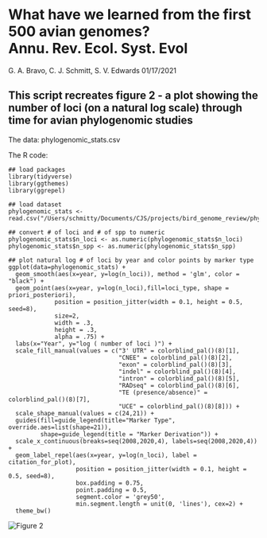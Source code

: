 # What have we learned from the first 500 avian genomes? <br /> Annu. Rev. Ecol. Syst. Evol

G. A. Bravo, C. J. Schmitt, S. V. Edwards 
01/17/2021

## This script recreates figure 2 - a plot showing the number of loci (on a natural log scale) through time for avian phylogenomic studies

The data: phylogenomic_stats.csv

The R code:

```
## load packages
library(tidyverse)
library(ggthemes)
library(ggrepel)

## load dataset
phylogenomic_stats <- read.csv("/Users/schmitty/Documents/CJS/projects/bird_genome_review/phylogenomic_stats.csv")

## convert # of loci and # of spp to numeric
phylogenomic_stats$n_loci <- as.numeric(phylogenomic_stats$n_loci)
phylogenomic_stats$n_spp <- as.numeric(phylogenomic_stats$n_spp)

## plot natural log # of loci by year and color points by marker type
ggplot(data=phylogenomic_stats) +
  geom_smooth(aes(x=year, y=log(n_loci)), method = 'glm', color = "black") +
  geom_point(aes(x=year, y=log(n_loci),fill=loci_type, shape = priori_posteriori),
             position = position_jitter(width = 0.1, height = 0.5, seed=8),
             size=2,
             width = .3,
             height = .3,
             alpha = .75) +
  labs(x="Year", y="log ( number of loci )") +
  scale_fill_manual(values = c("3' UTR" = colorblind_pal()(8)[1],
                               "CNEE" = colorblind_pal()(8)[2],
                               "exon" = colorblind_pal()(8)[3],
                               "indel" = colorblind_pal()(8)[4],
                               "intron" = colorblind_pal()(8)[5],
                               "RADseq" = colorblind_pal()(8)[6],
                               "TE (presence/absence)" = colorblind_pal()(8)[7],
                               "UCE" = colorblind_pal()(8)[8])) +
  scale_shape_manual(values = c(24,21)) +
  guides(fill=guide_legend(title="Marker Type", override.aes=list(shape=21)),
         shape=guide_legend(title = "Marker Derivation")) +
  scale_x_continuous(breaks=seq(2008,2020,4), labels=seq(2008,2020,4)) +
  geom_label_repel(aes(x=year, y=log(n_loci), label = citation_for_plot),
                   position = position_jitter(width = 0.1, height = 0.5, seed=8),
                   box.padding = 0.75,
                   point.padding = 0.5,
                   segment.color = 'grey50',
                   min.segment.length = unit(0, 'lines'), cex=2) +
  theme_bw()
```

![Figure 2](https://github.com/schmitt8/bird_genomics_review/blob/main/phylogenomic_stats_figure/Fig2.png)
